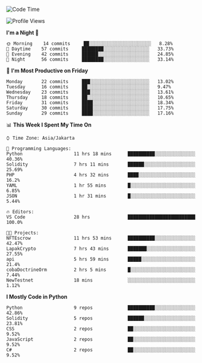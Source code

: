 <!--START_SECTION:waka-->
![Code Time](http://img.shields.io/badge/Code%20Time-1%2C046%20hrs-blue)

![Profile Views](http://img.shields.io/badge/Profile%20Views-4-blue)

**I'm a Night 🦉** 

```text
🌞 Morning    14 commits     ██░░░░░░░░░░░░░░░░░░░░░░░   8.28% 
🌆 Daytime    57 commits     ████████░░░░░░░░░░░░░░░░░   33.73% 
🌃 Evening    42 commits     ██████░░░░░░░░░░░░░░░░░░░   24.85% 
🌙 Night      56 commits     ████████░░░░░░░░░░░░░░░░░   33.14%

```
📅 **I'm Most Productive on Friday** 

```text
Monday       22 commits     ███░░░░░░░░░░░░░░░░░░░░░░   13.02% 
Tuesday      16 commits     ██░░░░░░░░░░░░░░░░░░░░░░░   9.47% 
Wednesday    23 commits     ███░░░░░░░░░░░░░░░░░░░░░░   13.61% 
Thursday     18 commits     ██░░░░░░░░░░░░░░░░░░░░░░░   10.65% 
Friday       31 commits     ████░░░░░░░░░░░░░░░░░░░░░   18.34% 
Saturday     30 commits     ████░░░░░░░░░░░░░░░░░░░░░   17.75% 
Sunday       29 commits     ████░░░░░░░░░░░░░░░░░░░░░   17.16%

```


📊 **This Week I Spent My Time On** 

```text
⌚︎ Time Zone: Asia/Jakarta

💬 Programming Languages: 
Python                   11 hrs 18 mins      ██████████░░░░░░░░░░░░░░░   40.36% 
Solidity                 7 hrs 11 mins       ██████░░░░░░░░░░░░░░░░░░░   25.69% 
PHP                      4 hrs 32 mins       ████░░░░░░░░░░░░░░░░░░░░░   16.2% 
YAML                     1 hr 55 mins        █░░░░░░░░░░░░░░░░░░░░░░░░   6.85% 
JSON                     1 hr 31 mins        █░░░░░░░░░░░░░░░░░░░░░░░░   5.44%

🔥 Editors: 
VS Code                  28 hrs              █████████████████████████   100.0%

🐱‍💻 Projects: 
NFTEscrow                11 hrs 53 mins      ██████████░░░░░░░░░░░░░░░   42.47% 
LapakCrypto              7 hrs 43 mins       ███████░░░░░░░░░░░░░░░░░░   27.55% 
api                      5 hrs 59 mins       █████░░░░░░░░░░░░░░░░░░░░   21.4% 
cobaDoctrineOrm          2 hrs 5 mins        █░░░░░░░░░░░░░░░░░░░░░░░░   7.44% 
NewTestnet               18 mins             ░░░░░░░░░░░░░░░░░░░░░░░░░   1.12%

```

**I Mostly Code in Python** 

```text
Python                   9 repos             ██████████░░░░░░░░░░░░░░░   42.86% 
Solidity                 5 repos             ██████░░░░░░░░░░░░░░░░░░░   23.81% 
CSS                      2 repos             ██░░░░░░░░░░░░░░░░░░░░░░░   9.52% 
JavaScript               2 repos             ██░░░░░░░░░░░░░░░░░░░░░░░   9.52% 
C#                       2 repos             ██░░░░░░░░░░░░░░░░░░░░░░░   9.52%

```



<!--END_SECTION:waka-->
